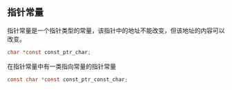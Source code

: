 

指针常量
------

指针常量是一个指针类型的常量，该指针中的地址不能改变，但该地址的内容可以改变。

```c
char *const const_ptr_char;
```

在指针常量中有一类指向常量的指针常量

```c
const char *const const_ptr_const_char;
```
